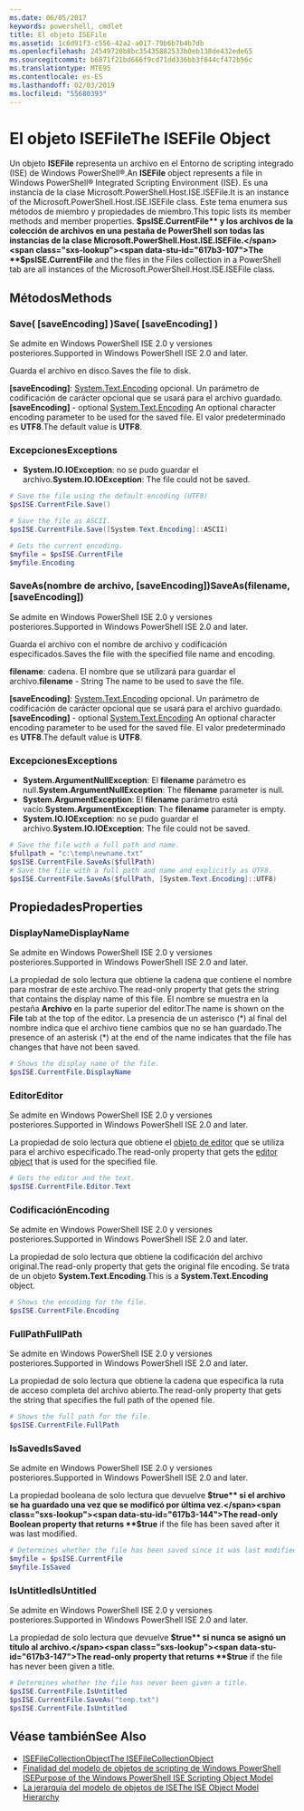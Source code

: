 ```yaml
---
ms.date: 06/05/2017
keywords: powershell, cmdlet
title: El objeto ISEFile
ms.assetid: 1c6d91f3-c556-42a2-a017-79b6b7b4b7db
ms.openlocfilehash: 24549720b8bc35435882533b0eb138de432ede65
ms.sourcegitcommit: b6871f21bd666f9cd71dd336bb3f844cf472b56c
ms.translationtype: MTE95
ms.contentlocale: es-ES
ms.lasthandoff: 02/03/2019
ms.locfileid: "55680393"
---
```

# <a name="the-isefile-object"></a><span data-ttu-id="617b3-103">El objeto ISEFile</span><span class="sxs-lookup"><span data-stu-id="617b3-103">The ISEFile Object</span></span>

<span data-ttu-id="617b3-104">Un objeto **ISEFile** representa un archivo en el Entorno de scripting integrado (ISE) de Windows PowerShell®.</span><span class="sxs-lookup"><span data-stu-id="617b3-104">An **ISEFile** object represents a file in Windows PowerShell® Integrated Scripting Environment (ISE).</span></span> <span data-ttu-id="617b3-105">Es una instancia de la clase Microsoft.PowerShell.Host.ISE.ISEFile.</span><span class="sxs-lookup"><span data-stu-id="617b3-105">It is an instance of the Microsoft.PowerShell.Host.ISE.ISEFile class.</span></span> <span data-ttu-id="617b3-106">Este tema enumera sus métodos de miembro y propiedades de miembro.</span><span class="sxs-lookup"><span data-stu-id="617b3-106">This topic lists its member methods and member properties.</span></span> <span data-ttu-id="617b3-107">**$psISE.CurrentFile** y los archivos de la colección de archivos en una pestaña de PowerShell son todas las instancias de la clase Microsoft.PowerShell.Host.ISE.ISEFile.</span><span class="sxs-lookup"><span data-stu-id="617b3-107">The **$psISE.CurrentFile** and the files in the Files collection in a PowerShell tab are all instances of the Microsoft.PowerShell.Host.ISE.ISEFile class.</span></span>

## <a name="methods"></a><span data-ttu-id="617b3-108">Métodos</span><span class="sxs-lookup"><span data-stu-id="617b3-108">Methods</span></span>

### <a name="save-saveencoding-"></a><span data-ttu-id="617b3-109">Save\( \[saveEncoding\] \)</span><span class="sxs-lookup"><span data-stu-id="617b3-109">Save\( \[saveEncoding\] \)</span></span>

<span data-ttu-id="617b3-110">Se admite en Windows PowerShell ISE 2.0 y versiones posteriores.</span><span class="sxs-lookup"><span data-stu-id="617b3-110">Supported in Windows PowerShell ISE 2.0 and later.</span></span>

<span data-ttu-id="617b3-111">Guarda el archivo en disco.</span><span class="sxs-lookup"><span data-stu-id="617b3-111">Saves the file to disk.</span></span>

<span data-ttu-id="617b3-112">**\[saveEncoding\]**: [System.Text.Encoding](https://msdn.microsoft.com/library/system.text.encoding.aspx) opcional. Un parámetro de codificación de carácter opcional que se usará para el archivo guardado.</span><span class="sxs-lookup"><span data-stu-id="617b3-112">**\[saveEncoding\]** - optional [System.Text.Encoding](https://msdn.microsoft.com/library/system.text.encoding.aspx) An optional character encoding parameter to be used for the saved file.</span></span> <span data-ttu-id="617b3-113">El valor predeterminado es **UTF8**.</span><span class="sxs-lookup"><span data-stu-id="617b3-113">The default value is **UTF8**.</span></span>

### <a name="exceptions"></a><span data-ttu-id="617b3-114">Excepciones</span><span class="sxs-lookup"><span data-stu-id="617b3-114">Exceptions</span></span>

- <span data-ttu-id="617b3-115">**System.IO.IOException**: no se pudo guardar el archivo.</span><span class="sxs-lookup"><span data-stu-id="617b3-115">**System.IO.IOException**: The file could not be saved.</span></span>

```powershell
# Save the file using the default encoding (UTF8)
$psISE.CurrentFile.Save()

# Save the file as ASCII.
$psISE.CurrentFile.Save([System.Text.Encoding]::ASCII)

# Gets the current encoding.
$myfile = $psISE.CurrentFile
$myfile.Encoding
```

### <a name="saveasfilename-saveencoding"></a><span data-ttu-id="617b3-116">SaveAs\(nombre de archivo, \[saveEncoding\]\)</span><span class="sxs-lookup"><span data-stu-id="617b3-116">SaveAs\(filename, \[saveEncoding\]\)</span></span>

<span data-ttu-id="617b3-117">Se admite en Windows PowerShell ISE 2.0 y versiones posteriores.</span><span class="sxs-lookup"><span data-stu-id="617b3-117">Supported in Windows PowerShell ISE 2.0 and later.</span></span>

<span data-ttu-id="617b3-118">Guarda el archivo con el nombre de archivo y codificación especificados.</span><span class="sxs-lookup"><span data-stu-id="617b3-118">Saves the file with the specified file name and encoding.</span></span>

<span data-ttu-id="617b3-119">**filename**: cadena. El nombre que se utilizará para guardar el archivo.</span><span class="sxs-lookup"><span data-stu-id="617b3-119">**filename** - String The name to be used to save the file.</span></span>

<span data-ttu-id="617b3-120">**\[saveEncoding\]**: [System.Text.Encoding](https://msdn.microsoft.com/library/system.text.encoding.aspx) opcional. Un parámetro de codificación de carácter opcional que se usará para el archivo guardado.</span><span class="sxs-lookup"><span data-stu-id="617b3-120">**\[saveEncoding\]** - optional [System.Text.Encoding](https://msdn.microsoft.com/library/system.text.encoding.aspx) An optional character encoding parameter to be used for the saved file.</span></span> <span data-ttu-id="617b3-121">El valor predeterminado es **UTF8**.</span><span class="sxs-lookup"><span data-stu-id="617b3-121">The default value is **UTF8**.</span></span>

### <a name="exceptions"></a><span data-ttu-id="617b3-122">Excepciones</span><span class="sxs-lookup"><span data-stu-id="617b3-122">Exceptions</span></span>

- <span data-ttu-id="617b3-123">**System.ArgumentNullException**: El **filename** parámetro es null.</span><span class="sxs-lookup"><span data-stu-id="617b3-123">**System.ArgumentNullException**: The **filename** parameter is null.</span></span>
- <span data-ttu-id="617b3-124">**System.ArgumentException**: El **filename** parámetro está vacío.</span><span class="sxs-lookup"><span data-stu-id="617b3-124">**System.ArgumentException**: The **filename** parameter is empty.</span></span>
- <span data-ttu-id="617b3-125">**System.IO.IOException**: no se pudo guardar el archivo.</span><span class="sxs-lookup"><span data-stu-id="617b3-125">**System.IO.IOException**: The file could not be saved.</span></span>

```powershell
# Save the file with a full path and name.
$fullpath = "c:\temp\newname.txt"
$psISE.CurrentFile.SaveAs($fullPath)
# Save the file with a full path and name and explicitly as UTF8.
$psISE.CurrentFile.SaveAs($fullPath, [System.Text.Encoding]::UTF8)
```

## <a name="properties"></a><span data-ttu-id="617b3-126">Propiedades</span><span class="sxs-lookup"><span data-stu-id="617b3-126">Properties</span></span>

### <a name="displayname"></a><span data-ttu-id="617b3-127">DisplayName</span><span class="sxs-lookup"><span data-stu-id="617b3-127">DisplayName</span></span>

<span data-ttu-id="617b3-128">Se admite en Windows PowerShell ISE 2.0 y versiones posteriores.</span><span class="sxs-lookup"><span data-stu-id="617b3-128">Supported in Windows PowerShell ISE 2.0 and later.</span></span>

<span data-ttu-id="617b3-129">La propiedad de solo lectura que obtiene la cadena que contiene el nombre para mostrar de este archivo.</span><span class="sxs-lookup"><span data-stu-id="617b3-129">The read-only property that gets the string that contains the display name of this file.</span></span> <span data-ttu-id="617b3-130">El nombre se muestra en la pestaña **Archivo** en la parte superior del editor.</span><span class="sxs-lookup"><span data-stu-id="617b3-130">The name is shown on the **File** tab at the top of the editor.</span></span> <span data-ttu-id="617b3-131">La presencia de un asterisco \(\*\) al final del nombre indica que el archivo tiene cambios que no se han guardado.</span><span class="sxs-lookup"><span data-stu-id="617b3-131">The presence of an asterisk \(\*\) at the end of the name indicates that the file has changes that have not been saved.</span></span>

```powershell
# Shows the display name of the file.
$psISE.CurrentFile.DisplayName
```

### <a name="editor"></a><span data-ttu-id="617b3-132">Editor</span><span class="sxs-lookup"><span data-stu-id="617b3-132">Editor</span></span>

<span data-ttu-id="617b3-133">Se admite en Windows PowerShell ISE 2.0 y versiones posteriores.</span><span class="sxs-lookup"><span data-stu-id="617b3-133">Supported in Windows PowerShell ISE 2.0 and later.</span></span>

<span data-ttu-id="617b3-134">La propiedad de solo lectura que obtiene el [objeto de editor](The-ISEEditor-Object.md) que se utiliza para el archivo especificado.</span><span class="sxs-lookup"><span data-stu-id="617b3-134">The read-only property that gets the [editor object](The-ISEEditor-Object.md) that is used for the specified file.</span></span>

```powershell
# Gets the editor and the text.
$psISE.CurrentFile.Editor.Text
```

### <a name="encoding"></a><span data-ttu-id="617b3-135">Codificación</span><span class="sxs-lookup"><span data-stu-id="617b3-135">Encoding</span></span>

<span data-ttu-id="617b3-136">Se admite en Windows PowerShell ISE 2.0 y versiones posteriores.</span><span class="sxs-lookup"><span data-stu-id="617b3-136">Supported in Windows PowerShell ISE 2.0 and later.</span></span>

<span data-ttu-id="617b3-137">La propiedad de solo lectura que obtiene la codificación del archivo original.</span><span class="sxs-lookup"><span data-stu-id="617b3-137">The read-only property that gets the original file encoding.</span></span> <span data-ttu-id="617b3-138">Se trata de un objeto **System.Text.Encoding**.</span><span class="sxs-lookup"><span data-stu-id="617b3-138">This is a **System.Text.Encoding** object.</span></span>

```powershell
# Shows the encoding for the file.
$psISE.CurrentFile.Encoding
```

### <a name="fullpath"></a><span data-ttu-id="617b3-139">FullPath</span><span class="sxs-lookup"><span data-stu-id="617b3-139">FullPath</span></span>

<span data-ttu-id="617b3-140">Se admite en Windows PowerShell ISE 2.0 y versiones posteriores.</span><span class="sxs-lookup"><span data-stu-id="617b3-140">Supported in Windows PowerShell ISE 2.0 and later.</span></span>

<span data-ttu-id="617b3-141">La propiedad de solo lectura que obtiene la cadena que especifica la ruta de acceso completa del archivo abierto.</span><span class="sxs-lookup"><span data-stu-id="617b3-141">The read-only property that gets the string that specifies the full path of the opened file.</span></span>

```powershell
# Shows the full path for the file.
$psISE.CurrentFile.FullPath
```

### <a name="issaved"></a><span data-ttu-id="617b3-142">IsSaved</span><span class="sxs-lookup"><span data-stu-id="617b3-142">IsSaved</span></span>

<span data-ttu-id="617b3-143">Se admite en Windows PowerShell ISE 2.0 y versiones posteriores.</span><span class="sxs-lookup"><span data-stu-id="617b3-143">Supported in Windows PowerShell ISE 2.0 and later.</span></span>

<span data-ttu-id="617b3-144">La propiedad booleana de solo lectura que devuelve **$true** si el archivo se ha guardado una vez que se modificó por última vez.</span><span class="sxs-lookup"><span data-stu-id="617b3-144">The read-only Boolean property that returns **$true** if the file has been saved after it was last modified.</span></span>

```powershell
# Determines whether the file has been saved since it was last modified.
$myfile = $psISE.CurrentFile
$myfile.IsSaved
```

### <a name="isuntitled"></a><span data-ttu-id="617b3-145">IsUntitled</span><span class="sxs-lookup"><span data-stu-id="617b3-145">IsUntitled</span></span>

<span data-ttu-id="617b3-146">Se admite en Windows PowerShell ISE 2.0 y versiones posteriores.</span><span class="sxs-lookup"><span data-stu-id="617b3-146">Supported in Windows PowerShell ISE 2.0 and later.</span></span>

<span data-ttu-id="617b3-147">La propiedad de solo lectura que devuelve **$true** si nunca se asignó un título al archivo.</span><span class="sxs-lookup"><span data-stu-id="617b3-147">The read-only property that returns **$true** if the file has never been given a title.</span></span>

```powershell
# Determines whether the file has never been given a title.
$psISE.CurrentFile.IsUntitled
$psISE.CurrentFile.SaveAs("temp.txt")
$psISE.CurrentFile.IsUntitled
```

## <a name="see-also"></a><span data-ttu-id="617b3-148">Véase también</span><span class="sxs-lookup"><span data-stu-id="617b3-148">See Also</span></span>

- [<span data-ttu-id="617b3-149">ISEFileCollectionObject</span><span class="sxs-lookup"><span data-stu-id="617b3-149">The ISEFileCollectionObject</span></span>](The-ISEFileCollection-Object.md)
- [<span data-ttu-id="617b3-150">Finalidad del modelo de objetos de scripting de Windows PowerShell ISE</span><span class="sxs-lookup"><span data-stu-id="617b3-150">Purpose of the Windows PowerShell ISE Scripting Object Model</span></span>](Purpose-of-the-Windows-PowerShell-ISE-Scripting-Object-Model.md)
- [<span data-ttu-id="617b3-151">La jerarquía del modelo de objetos de ISE</span><span class="sxs-lookup"><span data-stu-id="617b3-151">The ISE Object Model Hierarchy</span></span>](The-ISE-Object-Model-Hierarchy.md)